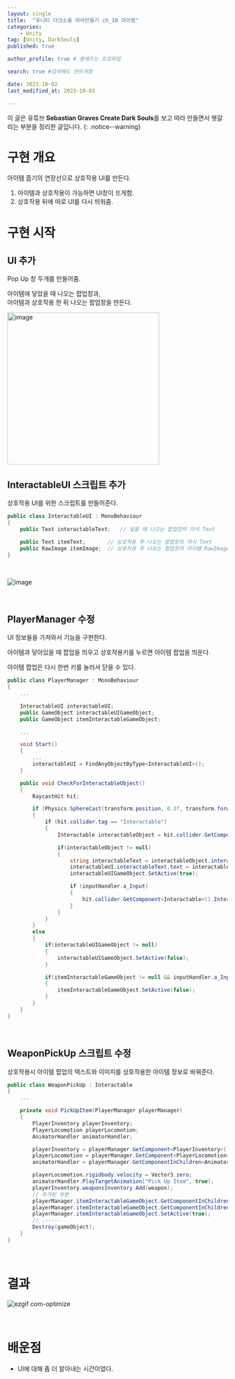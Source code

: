 ```yaml
---
layout: single
title:  "유니티 다크소울 따라만들기 ch_18 아이템"
categories: 
    - Unity
tag: [Unity, DarkSouls]
published: true

author_profile: true # 옆에뜨는 프로파일

search: true #검색해도 안뜨게함

date: 2023-10-02
last_modified_at: 2023-10-03

---
```


이 글은 유튜브 **Sebastian Graves Create Dark Souls**를 보고 따라 만들면서 헷갈리는 부분을 정리한 글입니다.
{: .notice--warning}

# 구현 개요

아이템 줍기의 연장선으로 상호작용 UI를 만든다.

1. 아이템과 상호작용이 가능하면 UI창이 뜨게함.
2. 상호작용 뒤에 따로 UI를 다시 띄워줌.


# 구현 시작

## UI 추가

Pop Up 창 두개를 만들어줌.

아이템에 닿았을 때 나오는 팝업창과, <br>
아이템과 상호작용 한 뒤 나오는 팝업창을 만든다.

<img width="347" alt="image" src="https://github.com/novicehog/comments/assets/131991619/6763928f-7115-4de9-8114-34dc4350e405">

## InteractableUI 스크립트 추가

상호작용 UI를 위한 스크립트를 만들어준다.

```c#
public class InteractableUI : MonoBehaviour
{
    public Text interactableText;   // 닿을 때 나오는 팝업창의 자식 Text

    public Text itemText;       // 상호작용 후 나오는 팝업창의 자식 Text
    public RawImage itemImage;  // 상호작용 후 나오는 팝업창의 아이템 RawImage
}
```

<br>

![image](https://github.com/novicehog/comments/assets/131991619/bd189be8-8499-4df1-88f9-f93d860ba3f3)


<br>


## PlayerManager 수정

UI 정보들을 가져와서 기능을 구현한다.

아이템과 닿아있을 때 팝업을 띄우고 상호작용키를 누르면 아이템 팝업을 띄운다.

아이템 팝업은 다시 한번 키를 눌러서 닫을 수 있다.

```c#
public class PlayerManager : MonoBehaviour
{
    ...

    InteractableUI interactableUI;
    public GameObject interactableUIGameObject;
    public GameObject itemInteractableGameObject;

    ...

    void Start()
    {
        ...
        interactableUI = FindAnyObjectByType<InteractableUI>();
    }

    public void CheckForInteractableObject()
    {
        RaycastHit hit;

        if (Physics.SphereCast(transform.position, 0.3f, transform.forward, out hit, 1f , cameraHandler.ignoreLayers))
        {
            if (hit.collider.tag == "Interactable")
            {
                Interactable interactableObject = hit.collider.GetComponent<Interactable>();

                if(interactableObject != null)
                {
                    string interactableText = interactableObject.interactableText;
                    interactableUI.interactableText.text = interactableText;
                    interactableUIGameObject.SetActive(true);

                    if (inputHandler.a_Input)
                    {
                        hit.collider.GetComponent<Interactable>().Interact(this);
                    }
                }
            }
        }
        else
        {
            if(interactableUIGameObject != null)
            {
                interactableUIGameObject.SetActive(false);
            }

            if(itemInteractableGameObject != null && inputHandler.a_Input)
            {
                itemInteractableGameObject.SetActive(false); 
            }
        }
    }
}
```

<br>


## WeaponPickUp 스크립트 수정

상호작용시 아이템 팝업의 텍스트와 이미지를 상호작용한 아이템 정보로 바꿔준다.

```c#
public class WeaponPickUp : Interactable
{
    ...

    private void PickUpItem(PlayerManager playerManager)
    {
        PlayerInventory playerInventory;
        PlayerLocomotion playerLocomotion;
        AnimatorHandler animatorHandler;

        playerInventory = playerManager.GetComponent<PlayerInventory>();
        playerLocomotion = playerManager.GetComponent<PlayerLocomotion>();
        animatorHandler = playerManager.GetComponentInChildren<AnimatorHandler>();

        playerLocomotion.rigidbody.velocity = Vector3.zero;         
        animatorHandler.PlayTargetAnimation("Pick Up Item", true);
        playerInventory.weaponsInventory.Add(weapon);
        // 추가된 부분
        playerManager.itemInteractableGameObject.GetComponentInChildren<Text>().text = weapon.itemName;                 
        playerManager.itemInteractableGameObject.GetComponentInChildren<RawImage>().texture = weapon.itemIcon.texture;  
        playerManager.itemInteractableGameObject.SetActive(true);     
        // ------                                                  
        Destroy(gameObject);
    }
}
```

<br>

# 결과

![ezgif com-optimize](https://github.com/novicehog/comments/assets/131991619/496652cf-88c3-4415-8241-2a046a5fa533)

<br>

# 배운점
- UI에 대해 좀 더 알아내는 시간이었다.
